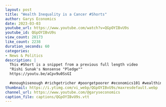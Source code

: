 ```yaml
---
layout: post
title: "Wealth Inequality is a Cancer #Shorts"
author: Garys Economics
date: 2023-03-03
youtube_url: https://www.youtube.com/watch?v=QGpOYIBvU9s
youtube_id: QGpOYIBvU9s
view_count: 28173
like_count: 2238
duration_seconds: 60
categories:
- News & Politics
description: |
  This #Short is a snippet from a previous full length video 
  "Rishi Sunak's Nonsense "Pledge"" 
  https://youtu.be/aCpv9u0SsGI
  
  #enoughisenough #richgetricher #poorgetpoorer #economics101 #wealthinequality #taxwealthnotwork #extremism #biggestfear
thumbnail: https://i.ytimg.com/vi_webp/QGpOYIBvU9s/maxresdefault.webp
channel_url: https://www.youtube.com/@garyseconomics
caption_file: captions/QGpOYIBvU9s.vtt
---
```

